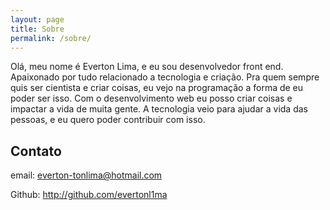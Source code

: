 ```yaml
---
layout: page
title: Sobre
permalink: /sobre/
---
```


Olá, meu nome é Everton Lima, e eu sou desenvolvedor front end. Apaixonado por tudo relacionado a tecnologia e criação. Pra quem sempre quis ser cientista e criar coisas, eu vejo na programação a forma de eu poder ser isso. Com o desenvolvimento web eu posso criar coisas e impactar a vida de muita gente. A tecnologia veio para ajudar a vida das pessoas, e eu quero poder contribuir com isso.

## Contato

email: everton-tonlima@hotmail.com

Github: <http://github.com/evertonl1ma>
